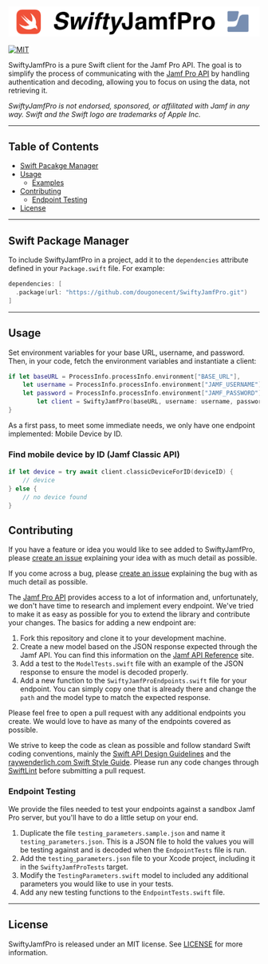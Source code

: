 ![SwiftyJamfPro](Images/swiftyjamfpro.png)

[![MIT](https://img.shields.io/badge/License-MIT-green.svg)](https://opensource.org/licenses/MIT)


SwiftyJamfPro is a pure Swift client for the Jamf Pro API. The goal is to simplify the process of communicating with the [Jamf Pro API](https://www.jamf.com/products/jamf-pro/) by handling authentication and decoding, allowing you to focus on using the data, not retrieving it.

_SwiftyJamfPro is not endorsed, sponsored, or affilitated with Jamf in any way. Swift and the Swift logo are trademarks of Apple Inc._

***

## Table of Contents
* [Swift Pacakge Manager](#swift-package-manager)
* [Usage](#usage)
  * [Examples](#examples)
* [Contributing](#contributing)
  * [Endpoint Testing](#endpoint-testing)
* [License](#license)

---

## Swift Package Manager
To include SwiftyJamfPro in a project, add it to the `dependencies` attribute defined in your `Package.swift` file. For example:
```swift
dependencies: [
  .package(url: "https://github.com/dougonecent/SwiftyJamfPro.git")
]
```

---

## Usage
Set environment variables for your base URL, username, and password. Then, in your code, fetch the environment variables and instantiate a client:
```swift
if let baseURL = ProcessInfo.processInfo.environment["BASE_URL"],
    let username = ProcessInfo.processInfo.environment["JAMF_USERNAME"],
    let password = ProcessInfo.processInfo.environment["JAMF_PASSWORD"] {
        let client = SwiftyJamfPro(baseURL, username: username, password: password)
}
```

As a first pass, to meet some immediate needs, we only have one endpoint implemented: Mobile Device by ID.
<a id="examples"></a>
### Find mobile device by ID (Jamf Classic API)
```swift
if let device = try await client.classicDeviceForID(deviceID) {
    // device
} else {
    // no device found
}
```

## Contributing
If you have a feature or idea you would like to see added to SwiftyJamfPro, please [create an issue](https://github.com/dougpenny/SwiftyJamfPro/issues/new) explaining your idea with as much detail as possible.

If you come across a bug, please [create an issue](https://github.com/dougpenny/SwiftyJamfPro/issues/new) explaining the bug with as much detail as possible.

The [Jamf Pro API](https://developer.jamf.com/jamf-pro/reference/classic-api) provides access to a lot of information and, unfortunately, we don't have time to research and implement every endpoint. We've tried to make it as easy as possible for you to extend the library and contribute your changes. The basics for adding a new endpoint are:

1. Fork this repository and clone it to your development machine.
2. Create a new model based on the JSON response expected through the Jamf API. You can find this information on the [Jamf API Reference](https://developer.jamf.com/jamf-pro/reference/classic-api) site.
3. Add a test to the `ModelTests.swift` file with an example of the JSON response to ensure the model is decoded properly.
4. Add a new function to the `SwiftyJamfProEndpoints.swift` file for your endpoint. You can simply copy one that is already there and change the `path` and the model type to match the expected response.

Please feel free to open a pull request with any additional endpoints you create. We would love to have as many of the endpoints covered as possible.

We strive to keep the code as clean as possible and follow standard Swift coding conventions, mainly the [Swift API Design Guidelines](https://swift.org/documentation/api-design-guidelines/) and the [raywenderlich.com Swift Style Guide](https://github.com/raywenderlich/swift-style-guide). Please run any code changes through [SwiftLint](https://github.com/realm/SwiftLint) before submitting a pull request.

### Endpoint Testing
We provide the files needed to test your endpoints against a sandbox Jamf Pro server, but you'll have to do a little setup on your end.

1. Duplicate the file `testing_parameters.sample.json` and name it `testing_parameters.json`. This is a JSON file to hold the values you will be testing against and is decoded when the `EndpointTests` file is run.
2. Add the `testing_parameters.json` file to your Xcode project, including it in the `SwiftyJamfProTests` target.
3. Modify the `TestingParameters.swift` model to included any additional parameters you would like to use in your tests.
4. Add any new testing functions to the `EndpointTests.swift` file.


---

## License
SwiftyJamfPro is released under an MIT license. See [LICENSE](https://opensource.org/licenses/MIT) for more information.
